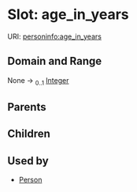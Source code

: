 
# Slot: age_in_years




URI: [personinfo:age_in_years](https://w3id.org/linkml/examples/personinfo/age_in_years)


## Domain and Range

None &#8594;  <sub>0..1</sub> [Integer](types/Integer.md)

## Parents


## Children


## Used by

 * [Person](Person.md)

